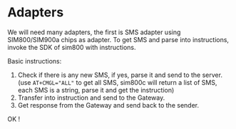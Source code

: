 # Adapters
We will need many adapters, the first is SMS adapter using SIM800/SIM900a chips as adapter.
To get SMS and parse into instructions, invoke the SDK of sim800 with instructions.

Basic instructions:
1. Check if there is any new SMS, if yes, parse it and send to the server.(use `AT+CMGL="ALL"` to get all SMS, sim800c will return a list of SMS, each SMS is a string, parse it and get the instruction)
2. Transfer into instruction and send to the Gateway.
3. Get response from the Gateway and send back to the sender.

OK !
